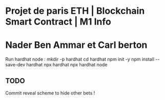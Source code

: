 # Projet de paris ETH | Blockchain Smart Contract | M1 Info 
# Nader Ben Ammar et Carl berton
Run hardhat node : 
mkdir -p hardhat
cd hardhat
npm init -y
npm install --save-dev hardhat
npx hardhat
npx hardhat node

## TODO
  Commit reveal scheme to hide other bets ! 
